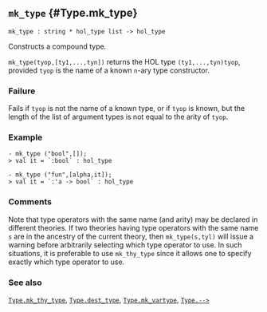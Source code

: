 ## `mk_type` {#Type.mk_type}


```
mk_type : string * hol_type list -> hol_type
```



Constructs a compound type.


`mk_type(tyop,[ty1,...,tyn])` returns the HOL type `(ty1,...,tyn)tyop`,
provided `tyop` is the name of a known `n`-ary type constructor.

### Failure

Fails if `tyop` is not the name of a known type, or if `tyop` is known,
but the length of the list of argument types is not equal to the arity
of `tyop`.

### Example

    
    - mk_type ("bool",[]);
    > val it = `:bool` : hol_type
    
    - mk_type ("fun",[alpha,it]);
    > val it = `:'a -> bool` : hol_type
    



### Comments

Note that type operators with the same name (and arity) may
be declared in different theories. If two theories having type
operators with the same name `s` are in the ancestry of the current
theory, then `mk_type(s,tyl)` will issue a warning before arbitrarily
selecting which type operator to use. In such situations, it is
preferable to use `mk_thy_type` since it allows one to specify
exactly which type operator to use.

### See also

[`Type.mk_thy_type`](#Type.mk_thy_type), [`Type.dest_type`](#Type.dest_type), [`Type.mk_vartype`](#Type.mk_vartype), [`Type.-->`](#Type..B1KQ4)

